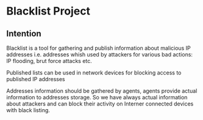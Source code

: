 # Blacklist Project
## Intention
Blacklist is a tool for gathering and publish information about malicious IP addresses i.e. addresses whish used by attackers for various bad actions: IP flooding, brut force attacks etc.

Published lists can be used in network devices for blocking access to published IP addresses

Addresses information should be gathered by agents, agents provide actual information to addresses storage.
So we have always actual information about attackers and can block their activity on Interner connected devices with black listing.
